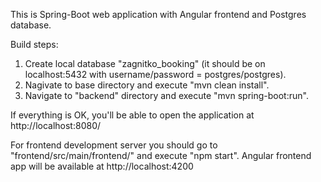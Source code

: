 This is Spring-Boot web application with Angular frontend and Postgres database.

Build steps:
1. Create local database "zagnitko_booking" (it should be on localhost:5432 with username/password = postgres/postgres).
2. Nagivate to base directory and execute "mvn clean install".
3. Navigate to "backend" directory and execute "mvn spring-boot:run".

If everything is OK, you'll be able to open the application at http://localhost:8080/

For frontend development server you should go to "frontend/src/main/frontend/" and execute "npm start".
Angular frontend app will be available at http://localhost:4200